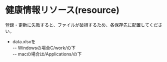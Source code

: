 # 健康情報リソース(resource)  

登録・更新に失敗すると、ファイルが破損するため、各保存先に配置してください。  
 - data.xlsxを  
 -- Windowsの場合C/work/の下  
 -- macの場合は/Applications/の下
